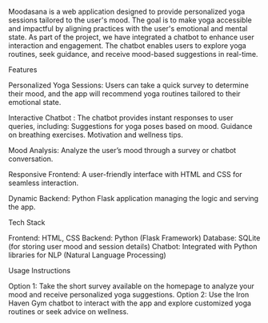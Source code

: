 Moodasana is a web application designed to provide personalized yoga sessions tailored to the user's mood. The goal is to make yoga accessible and impactful by aligning practices with the user's emotional and mental state.
As part of the project, we have integrated a chatbot to enhance user interaction and engagement. The chatbot enables users to explore yoga routines, seek guidance, and receive mood-based suggestions in real-time.

Features

Personalized Yoga Sessions:
Users can take a quick survey to determine their mood, and the app will recommend yoga routines tailored to their emotional state.

Interactive Chatbot :
The chatbot provides instant responses to user queries, including:
Suggestions for yoga poses based on mood.
Guidance on breathing exercises.
Motivation and wellness tips.

Mood Analysis:
Analyze the user’s mood through a survey or chatbot conversation.

Responsive Frontend:
A user-friendly interface with HTML and CSS for seamless interaction.

Dynamic Backend:
Python Flask application managing the logic and serving the app.

Tech Stack

Frontend: HTML, CSS
Backend: Python (Flask Framework)
Database: SQLite (for storing user mood and session details)
Chatbot: Integrated with Python libraries for NLP (Natural Language Processing)


Usage Instructions

Option 1: Take the short survey available on the homepage to analyze your mood and receive personalized yoga suggestions.
Option 2: Use the Iron Haven Gym chatbot to interact with the app and explore customized yoga routines or seek advice on wellness.
